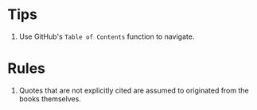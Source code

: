 # Tips

1. Use GitHub's `Table of Contents` function to navigate.
# Rules

1. Quotes that are not explicitly cited are assumed to originated from the books themselves.